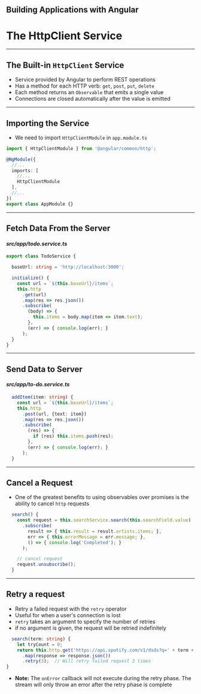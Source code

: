 <!-- .slide: data-background="../images/title-slide.jpg" -->
<!-- .slide: id="http" -->
## Building Applications with Angular

# The HttpClient Service

---
<!-- .slide: id="http-http-service" -->
## The Built-in `HttpClient` Service

- Service provided by Angular to perform REST operations
- Has a method for each HTTP verb: `get`, `post`, `put`, `delete`
- Each method returns an `Observable` that emits a single value
- Connections are closed automatically after the value is emitted

---
<!-- .slide: id="http-importing" -->
## Importing the Service

- We need to import `HttpClientModule` in `app.module.ts`

```ts
import { HttpClientModule } from '@angular/common/http';

@NgModule({
  //...
  imports: [
    //...
    HttpClientModule
  ],
  //...
})
export class AppModule {}
```

---

<!-- .slide: id="http-fetching-data-1" -->
## Fetch Data From the Server

#### _src/app/todo.service.ts_
```ts
export class TodoService {

  baseUrl: string = 'http://localhost:3000';

  initialize() {
    const url = `${this.baseUrl}/items`;
    this.http
      .get(url)
      .map(res => res.json())
      .subscribe(
        (body) => {
          this.items = body.map(item => item.text);
        },
        (err) => { console.log(err); }
      );
  }
}
```

---

<!-- .slide: id="http-sending-data" -->
## Send Data to Server

#### _src/app/to-do.service.ts_
```ts
  addItem(item: string) {
    const url = `${this.baseUrl}/items`;
    this.http
      .post(url, {text: item})
      .map(res => res.json())
      .subscribe(
        (res) => {
          if (res) this.items.push(res);
        },
        (err) => { console.log(err); }
      );
  }
```

---

<!-- .slide: id="http-advanced-cancel-request" -->
## Cancel a Request

- One of the greatest benefits to using observables over promises is the ability to cancel `http` requests

```ts
  search() {
    const request = this.searchService.search(this.searchField.value)
      .subscribe(
        result => { this.result = result.artists.items; },
        err => { this.errorMessage = err.message; },
        () => { console.log('Completed'); }
      );

    // cancel request
    request.unsubscribe();
  }
```

---

<!-- .slide: id="http-advanced-retry-request" -->
## Retry a request

- Retry a failed request with the `retry` operator
- Useful for when a user's connection is lost
- `retry` takes an argument to specify the number of retries
- if no argument is given, the request will be retried indefinitely

```ts
  search(term: string) {
    let tryCount = 0;
    return this.http.get('https://api.spotify.com/v1/dsds?q=' + term + '&type=artist')
      .map(response => response.json())
      .retry(3);  // Will retry failed request 3 times
}
```
- **Note:** The `onError` callback will not execute during the retry phase. The stream will only throw an error after the retry phase is complete
